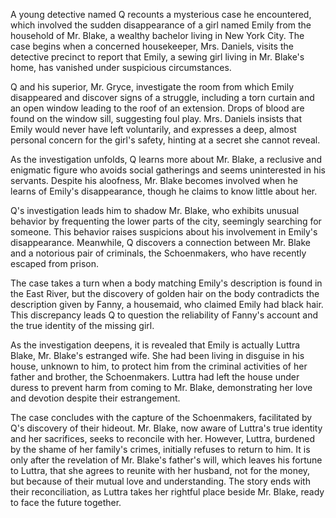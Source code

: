 A young detective named Q recounts a mysterious case he encountered, which involved the sudden disappearance of a girl named Emily from the household of Mr. Blake, a wealthy bachelor living in New York City. The case begins when a concerned housekeeper, Mrs. Daniels, visits the detective precinct to report that Emily, a sewing girl living in Mr. Blake's home, has vanished under suspicious circumstances.

Q and his superior, Mr. Gryce, investigate the room from which Emily disappeared and discover signs of a struggle, including a torn curtain and an open window leading to the roof of an extension. Drops of blood are found on the window sill, suggesting foul play. Mrs. Daniels insists that Emily would never have left voluntarily, and expresses a deep, almost personal concern for the girl's safety, hinting at a secret she cannot reveal.

As the investigation unfolds, Q learns more about Mr. Blake, a reclusive and enigmatic figure who avoids social gatherings and seems uninterested in his servants. Despite his aloofness, Mr. Blake becomes involved when he learns of Emily's disappearance, though he claims to know little about her.

Q's investigation leads him to shadow Mr. Blake, who exhibits unusual behavior by frequenting the lower parts of the city, seemingly searching for someone. This behavior raises suspicions about his involvement in Emily's disappearance. Meanwhile, Q discovers a connection between Mr. Blake and a notorious pair of criminals, the Schoenmakers, who have recently escaped from prison.

The case takes a turn when a body matching Emily's description is found in the East River, but the discovery of golden hair on the body contradicts the description given by Fanny, a housemaid, who claimed Emily had black hair. This discrepancy leads Q to question the reliability of Fanny's account and the true identity of the missing girl.

As the investigation deepens, it is revealed that Emily is actually Luttra Blake, Mr. Blake's estranged wife. She had been living in disguise in his house, unknown to him, to protect him from the criminal activities of her father and brother, the Schoenmakers. Luttra had left the house under duress to prevent harm from coming to Mr. Blake, demonstrating her love and devotion despite their estrangement.

The case concludes with the capture of the Schoenmakers, facilitated by Q's discovery of their hideout. Mr. Blake, now aware of Luttra's true identity and her sacrifices, seeks to reconcile with her. However, Luttra, burdened by the shame of her family's crimes, initially refuses to return to him. It is only after the revelation of Mr. Blake's father's will, which leaves his fortune to Luttra, that she agrees to reunite with her husband, not for the money, but because of their mutual love and understanding. The story ends with their reconciliation, as Luttra takes her rightful place beside Mr. Blake, ready to face the future together.